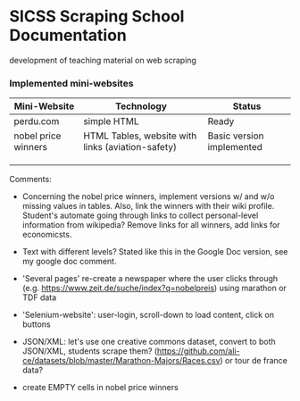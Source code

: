 # SICSS Scraping School Documentation
development of teaching material on web scraping


### Implemented mini-websites


| Mini-Website  | Technology  | Status  |
|---|---|---|
|  perdu.com | simple HTML  | Ready  |
|  nobel price winners | HTML Tables, website with links (aviation-safety)  | Basic version implemented  |
|   |   |   |
|   |   |   |
|   |   |   |




Comments: 

* Concerning the nobel price winners, implement versions w/ and w/o missing values in tables. Also, link the winners with their wiki profile. Student's automate going through links to collect personal-level information from wikipedia? Remove links for all winners, add links for economicsts.


* Text with different levels? Stated like this in the Google Doc version, see my google doc comment. 



* 'Several pages' re-create a newspaper where the user clicks through (e.g.  https://www.zeit.de/suche/index?q=nobelpreis) using marathon or TDF data


* 'Selenium-website': user-login, scroll-down to load content, click on buttons


* JSON/XML: let's use one creative commons dataset, convert to both JSON/XML, students scrape them? (https://github.com/ali-ce/datasets/blob/master/Marathon-Majors/Races.csv) or tour de france data? 



* create EMPTY cells in nobel price winners
